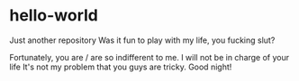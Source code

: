 # hello-world
Just another repository
Was it fun to play with my life, you fucking slut? 


Fortunately, you are / are so indifferent to me.
I will not be in charge of your life
It's not my problem that you guys are tricky.
Good night!

